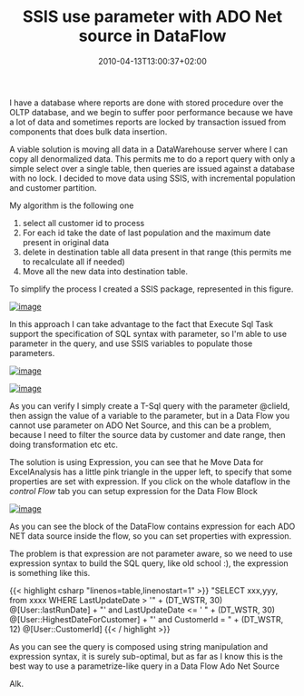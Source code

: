 ﻿---
title: "SSIS use parameter with ADO Net source in DataFlow"
description: ""
date: 2010-04-13T13:00:37+02:00
draft: false
tags: [Sql Server]
categories: [General]
---
I have a database where reports are done with stored procedure over the OLTP database, and we begin to suffer poor performance because we have a lot of data and sometimes reports are locked by transaction issued from components that does bulk data insertion.

A viable solution is moving all data in a DataWarehouse server where I can copy all denormalized data. This permits me to do a report query with only a simple select over a single table, then queries are issued against a database with no lock. I decided to move data using SSIS, with incremental population and customer partition.

My algorithm is the following one

1. select all customer id to process
2. For each id take the date of last population and the maximum date present in original data
3. delete in destination table all data present in that range (this permits me to recalculate all if needed)
4. Move all the new data into destination table.

To simplify the process I created a SSIS package, represented in this figure.

[![image](https://www.codewrecks.com/blog/wp-content/uploads/2010/04/image_thumb7.png "image")](https://www.codewrecks.com/blog/wp-content/uploads/2010/04/image7.png)

In this approach I can take advantage to the fact that Execute Sql Task support the specification of SQL syntax with parameter, so I'm able to use parameter in the query, and use SSIS variables to populate those parameters.

[![image](https://www.codewrecks.com/blog/wp-content/uploads/2010/04/image_thumb8.png "image")](https://www.codewrecks.com/blog/wp-content/uploads/2010/04/image8.png)

[![image](https://www.codewrecks.com/blog/wp-content/uploads/2010/04/image_thumb9.png "image")](https://www.codewrecks.com/blog/wp-content/uploads/2010/04/image9.png)

As you can verify I simply create a T-Sql query with the parameter @clieId, then assign the value of a variable to the parameter, but in a Data Flow you cannot use parameter on ADO Net Source, and this can be a problem, because I need to filter the source data by customer and date range, then doing transformation etc etc.

The solution is using Expression, you can see that he Move Data for ExcelAnalysis has a little pink triangle in the upper left, to specify that some properties are set with expression. If you click on the whole dataflow in the *control Flow* tab you can setup expression for the Data Flow Block

[![image](https://www.codewrecks.com/blog/wp-content/uploads/2010/04/image_thumb10.png "image")](https://www.codewrecks.com/blog/wp-content/uploads/2010/04/image10.png)

As you can see the block of the DataFlow contains expression for each ADO NET data source inside the flow, so you can set properties with expression.

The problem is that expression are not parameter aware, so we need to use expression syntax to build the SQL query, like old school :), the expression is something like this.

{{< highlight csharp "linenos=table,linenostart=1" >}}
"SELECT    xxx,yyy,
from xxxx
WHERE     LastUpdateDate >  '" + (DT_WSTR, 30) @[User::lastRunDate] +
"'  and LastUpdateDate <= ' " + (DT_WSTR, 30)  @[User::HighestDateForCustomer]  +
"' and CustomerId = " +  (DT_WSTR, 12)  @[User::CustomerId]
{{< / highlight >}}

As you can see the query is composed using string manipulation and expression syntax, it is surely sub-optimal, but as far as I know this is the best way to use a parametrize-like query in a Data Flow Ado Net Source

Alk.
